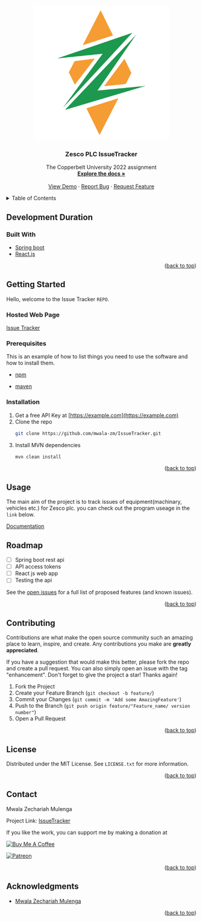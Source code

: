 <div id="top"></div>
<!--
*** Thanks for checking out the Best-README-Template. If you have a suggestion
*** that would make this better, please fork the repo and create a pull request
*** or simply open an issue with the tag "enhancement".
*** Don't forget to give the project a star!
*** Thanks again! Now go create something AMAZING! :D
-->



<!-- PROJECT SHIELDS -->
<!--
*** I'm using markdown "reference style" links for readability.
*** Reference links are enclosed in brackets [ ] instead of parentheses ( ).
*** See the bottom of this document for the declaration of the reference variables
*** for contributors-url, forks-url, etc. This is an optional, concise syntax you may use.
*** https://www.markdownguide.org/basic-syntax/#reference-style-links
-->

<!-- PROJECT LOGO -->
<br />
<div align="center">
  <a href="https://github.com/mwala-zm/IssueTracker">
    <img src="Zesco Logo.png" alt="Logo" width="360" height="360">
  </a>

<h3 align="center">Zesco PLC IssueTracker</h3>

  <p align="center">
    The Copperbelt University 2022 assignment
    <br />
    <a href="https://github.com/mwala-zm/IssueTracker/README.md"><strong>Explore the docs »</strong></a>
    <br />
    <br />
    <a href="https://github.com/mwala-zm/IssueTracker">View Demo</a>
    ·
    <a href="https://github.com/mwala-zm/IssueTacker/issues">Report Bug</a>
    ·
    <a href="https://github.com/mwala-zm/IssueTracker/issues">Request Feature</a>
  </p>
</div>



<!-- TABLE OF CONTENTS -->
<details>
  <summary>Table of Contents</summary>
  <ol>
    <li>
      <a href="#about-the-project">About The Project</a>
      <ul>
        <li><a href="#built-with">Built With</a></li>
      </ul>
    </li>
    <li>
      <a href="#getting-started">Getting Started</a>
      <ul>
        <li><a href="#prerequisites">Prerequisites</a></li>
        <li><a href="#installation">Installation</a></li>
      </ul>
    </li>
    <li><a href="#usage">Usage</a></li>
    <li><a href="#roadmap">Roadmap</a></li>
    <li><a href="#contributing">Contributing</a></li>
    <li><a href="#license">License</a></li>
    <li><a href="#contact">Contact</a></li>
    <li><a href="#acknowledgments">Acknowledgments</a></li>
  </ol>
</details>



<!-- ABOUT THE PROJECT -->
## Development Duration


### Built With

* [Spring boot](https://docs.spring.io/spring-boot/docs)
* [React.js](https://reactjs.org/)


<p align="right">(<a href="#top">back to top</a>)</p>


<!-- GETTING STARTED -->
## Getting Started

Hello, welcome to the Issue Tracker ``REPO``.

### Hosted Web Page
[Issue Tracker]()


### Prerequisites

This is an example of how to list things you need to use the software and how to install them.
* [npm](https://nodejs.org)
  
* [maven](https://maven.apache.org/)

### Installation

1. Get a free API Key at [https://example.com](https://example.com)
2. Clone the repo
   ```sh
   git clone https://github.com/mwala-zm/IssueTracker.git
   ```
3. Install MVN dependencies
   ```sh
   mvn clean install
   ```


<p align="right">(<a href="#top">back to top</a>)</p>



<!-- USAGE EXAMPLES -->
## Usage

The main aim of the project is to track issues of equipment(machinary, vehicles etc.) for Zesco plc.
you can check out the program useage in the ``link`` below.

[Documentation](https://example.com)



<!-- ROADMAP -->
## Roadmap

- [ ] Spring boot rest api 
- [ ] API access tokens
- [ ] React js web app
- [ ] Testing the api

See the [open issues](https://github.com/mwala-zm/IssueTracker/issues) for a full list of proposed features (and known issues).

<p align="right">(<a href="#top">back to top</a>)</p>



<!-- CONTRIBUTING -->
## Contributing

Contributions are what make the open source community such an amazing place to learn, inspire, and create. Any contributions you make are **greatly appreciated**.

If you have a suggestion that would make this better, please fork the repo and create a pull request. You can also simply open an issue with the tag "enhancement".
Don't forget to give the project a star! Thanks again!

1. Fork the Project
2. Create your Feature Branch (`git checkout -b feature/`)
3. Commit your Changes (`git commit -m 'Add some AmazingFeature'`)
4. Push to the Branch (`git push origin feature/"Feature_name/ version number"`)
5. Open a Pull Request

<p align="right">(<a href="#top">back to top</a>)</p>



<!-- LICENSE -->
## License

Distributed under the MIT License. See `LICENSE.txt` for more information.

<p align="right">(<a href="#top">back to top</a>)</p>



<!-- CONTACT -->
## Contact
Mwala Zechariah Mulenga

Project Link: [IssueTracker](https://github.com/mwala-zm/IssueTracker)
<br/>

If you like the work, you can support me by making a donation at <br>

<a href="https://www.buymeacoffee.com/mwala" target="_blank"><img src="https://cdn.buymeacoffee.com/buttons/default-orange.png" alt="Buy Me A Coffee" height="41" width="160"></a>

<!--Patreon link-->

<a href="https://www.patreon.com/theraidzeropodcast">
  <img src="https://c5.patreon.com/external/logo/become_a_patron_button@2x.png" width="160" height="41" alt="Patreon">
</a>

<p align="right">(<a href="#top">back to top</a>)</p>

<!-- ACKNOWLEDGMENTS -->
## Acknowledgments

* [Mwala Zechariah Mulenga](https://github.com/mwala-zm)


<p align="right">(<a href="#top">back to top</a>)</p>

<!-- MARKDOWN LINKS & IMAGES -->
<!-- https://www.markdownguide.org/basic-syntax/#reference-style-links -->

